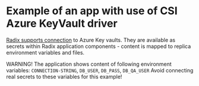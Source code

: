 # Example of an app with use of CSI Azure KeyVault driver

[Radix supports connection]([https://radix.equinor.com/guides/azure-key-vaults/) to Azure Key vaults. They are available as secrets within Radix application components - content is mapped to replica environment variables and files.

WARNING! The application shows content of following environment variables: 
`CONNECTION-STRING`, `DB_USER`, `DB_PASS`, `DB_QA_USER`
Avoid connecting real secrets to these variables for this example!